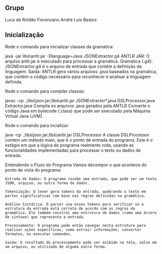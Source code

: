 ## Grupo
Luca de Roldão Fiorenzano
André Luís Bastos

## Inicialização
Rode o comando para inicializar classes da gramatica:

java -jar libs\antlr.jar -Dlanguage=Java JSONExtractor.g4
	ANTLR JAR: O arquivo antlr.jar é executado para processar a gramática.
	Gramática (.g4): JSONExtractor.g4 é o arquivo de entrada que contém a definição da linguagem.
	Saída: ANTLR gera vários arquivos .java baseados na gramática, que contêm o código necessário para reconhecer e analisar a linguagem definida.



Rode o comando para compilar classes:

javac -cp .;libs\json.jar;libs\antlr.jar JSONExtractor*.java DSLProcessor.java Extractor.java
	Compila os arquivos .java gerados pela ANTLR
	Converte o código Java em bytecode (.class) que pode ser executado pela Máquina Virtual Java (JVM).


Rode o comando para incializar:

java -cp .;libs\json.jar;libs\antlr.jar DSLProcessor
	A classe DSLProcessor contem um método main, que é o ponto de entrada do programa.
	Este é o estágio em que a lógica do programa realmente roda, usando as funcionalidades implementadas para processar o texto ou dados de entrada.


Entendendo o Fluxo do Programa
	Vamos decompor o que acontece do ponto de vista do programa:

	Entrada de Dados: O programa recebe uma entrada, que pode ser um texto JSON, arquivo, ou outra forma de dados.

	Tokenização: O lexer gera tokens da entrada, quebrando o texto em partes significativas com base nas regras definidas na gramática.

	Análise Sintática: O parser usa esses tokens para verificar se a estrutura da entrada está correta de acordo com as regras da gramática. Ele também constrói uma estrutura de dados (como uma árvore de sintaxe) que representa a entrada.

	Processamento: O programa pode então navegar nesta estrutura para realizar ações específicas, como extrair informações, converter formatos, ou executar comandos.

	Saída: O resultado do processamento pode ser exibido na tela, salvo em um arquivo, ou utilizado de alguma outra forma.
